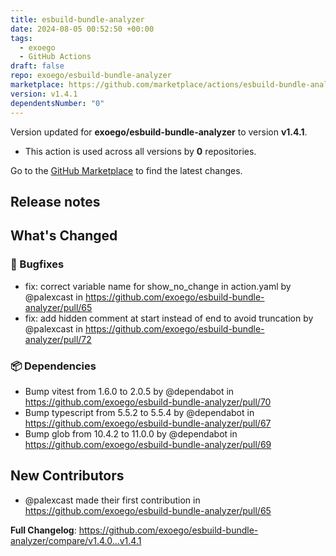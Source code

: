 ```yaml
---
title: esbuild-bundle-analyzer
date: 2024-08-05 00:52:50 +00:00
tags:
  - exoego
  - GitHub Actions
draft: false
repo: exoego/esbuild-bundle-analyzer
marketplace: https://github.com/marketplace/actions/esbuild-bundle-analyzer
version: v1.4.1
dependentsNumber: "0"
---
```



Version updated for **exoego/esbuild-bundle-analyzer** to version **v1.4.1**.
- This action is used across all versions by **0** repositories.

Go to the [GitHub Marketplace](https://github.com/marketplace/actions/esbuild-bundle-analyzer) to find the latest changes.

## Release notes

<!-- Release notes generated using configuration in .github/release.yaml at main -->

## What's Changed
### 🐞 Bugfixes
* fix: correct variable name for show_no_change in action.yaml by @palexcast in https://github.com/exoego/esbuild-bundle-analyzer/pull/65
* fix: add hidden comment at start instead of end to avoid truncation by @palexcast in https://github.com/exoego/esbuild-bundle-analyzer/pull/72
### 📦 Dependencies
* Bump vitest from 1.6.0 to 2.0.5 by @dependabot in https://github.com/exoego/esbuild-bundle-analyzer/pull/70
* Bump typescript from 5.5.2 to 5.5.4 by @dependabot in https://github.com/exoego/esbuild-bundle-analyzer/pull/67
* Bump glob from 10.4.2 to 11.0.0 by @dependabot in https://github.com/exoego/esbuild-bundle-analyzer/pull/69

## New Contributors
* @palexcast made their first contribution in https://github.com/exoego/esbuild-bundle-analyzer/pull/65

**Full Changelog**: https://github.com/exoego/esbuild-bundle-analyzer/compare/v1.4.0...v1.4.1
